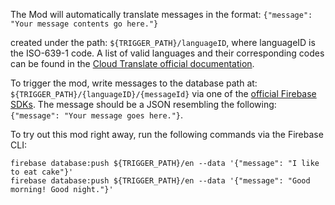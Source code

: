 The Mod will automatically translate messages in the format:
`{"message": "Your message contents go here."}`

created under the path: `${TRIGGER_PATH}/languageID`, where languageID is the ISO-639-1 code.
A list of valid languages and their corresponding codes can be found in the
[Cloud Translate official documentation](https://cloud.google.com/translate/docs/languages).

To trigger the mod, write messages to the database path at:
`${TRIGGER_PATH}/{languageID}/{messageId}` via one of the [official Firebase SDKs](https://firebase.google.com/docs/database/). The message should be a JSON
resembling the following: `{"message": "Your message goes here."}`.


To try out this mod right away, run the following commands via the Firebase CLI:

```
firebase database:push ${TRIGGER_PATH}/en --data '{"message": "I like to eat cake"}'
firebase database:push ${TRIGGER_PATH}/en --data '{"message": "Good morning! Good night."}'
```
